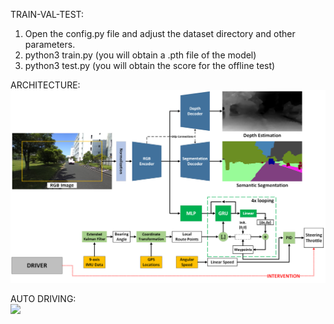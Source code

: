 TRAIN-VAL-TEST:
1. Open the config.py file and adjust the dataset directory and other parameters.
2. python3 train.py (you will obtain a .pth file of the model)
3. python3 test.py (you will obtain the score for the offline test)


ARCHITECTURE:\
<img src="docs/aim_mt_arch.png" width="600">


AUTO DRIVING:\
<img src="docs/aim_mt_2022-06-17_run_2022-06-09_route21.gif" width="600">
